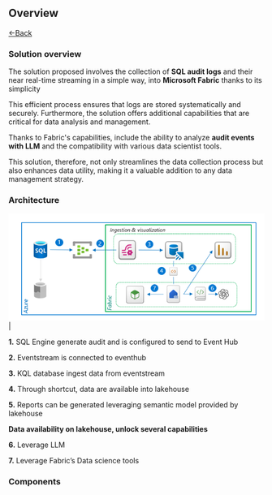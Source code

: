 ## Overview 
[<-Back](Readme.md)

### Solution overview
The solution proposed involves the collection of **SQL audit logs** and their near real-time streaming in a simple way, into **Microsoft Fabric** thanks to its simplicity

This efficient process ensures that logs are stored systematically and securely.
Furthermore, the solution offers additional capabilities that are critical for data analysis and management.

Thanks to Fabric's capabilities, include the ability to analyze **audit events with LLM** and the compatibility with various data scientist tools. 

This solution, therefore, not only streamlines the data collection process but also enhances data utility, making it a valuable addition to any data management strategy.

### Architecture
![architecture](./images/overview/architecture.png)|

**1.** SQL Engine generate audit and is configured to send to Event Hub

**2.** Eventstream is connected to eventhub
   
**3.** KQL database ingest data from eventstream

**4.** Through shortcut, data are available into lakehouse

**5.** Reports can be generated leveraging semantic model provided by lakehouse

**Data availability on lakehouse, unlock several capabilities**

**6.** Leverage LLM

**7.** Leverage Fabric’s Data science tools

### Components

